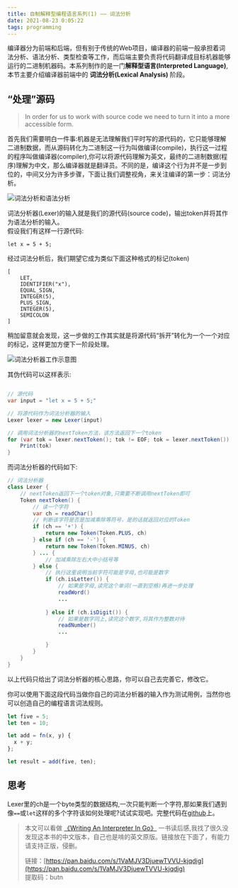 ```yaml
---
title: 自制解释型编程语言系列(1) —— 词法分析
date: 2021-08-23 0:05:22
tags: programming
---
```



编译器分为前端和后端，但有别于传统的Web项目，编译器的前端一般承担着词法分析、语法分析、类型检查等工作，而后端主要负责将代码翻译成目标机器能够运行的二进制机器码。本系列制作的是一门**解释型语言(Interpreted Language)**,本节主要介绍编译器前端中的 **词法分析(Lexical Analysis)** 阶段。  
  

## “处理”源码
> In order for us to work with source code we need to turn it into a more accessible form.  
  

首先我们需要明白一件事:机器是无法理解我们平时写的源代码的，它只能够理解二进制数据，而从源码转化为二进制这一行为叫做编译(compile)，执行这一过程的程序叫做编译器(compiler),你可以将源代码理解为英文，最终的二进制数据(程序)理解为中文，那么编译器就是翻译员。不同的是，编译这个行为并不是一步到位的，中间又分为许多步骤，下面让我们调整视角，来关注编译的第一步：词法分析。  
   
![词法分析和语法分析](https://z3.ax1x.com/2021/08/23/hpzS7q.png)

词法分析器(Lexer)的输入就是我们的源代码(source code)，输出token并将其作为语法分析的输入。  
假设我们有这样一行源代码:
```
let x = 5 + 5;
```
经过词法分析后，我们期望它成为类似下面这种格式的标记(token)
```
[ 
    LET, 
    IDENTIFIER("x"), 
    EQUAL_SIGN, 
    INTEGER(5), 
    PLUS_SIGN, 
    INTEGER(5), 
    SEMICOLON 
]
```
稍加留意就会发现，这一步做的工作其实就是将源代码“拆开”转化为一个一个对应的标记，这样更加方便下一阶段处理。  

![词法分析器工作示意图](https://z3.ax1x.com/2021/08/23/h9pghV.gif)  

其伪代码可以这样表示:
```java

// 源代码
var input = "let x = 5 + 5;"

// 将源代码作为词法分析器的输入
Lexer lexer = new Lexer(input)

// 调用词法分析器的nextToken方法，该方法返回下一个token
for (var tok = lexer.nextToken(); tok != EOF; tok = lexer.nextToken()) {
    Print(tok)
}
```

而词法分析器的代码如下:

```java
// 词法分析器
class Lexer {
    // nextToken返回下一个token对象,只需要不断调用nextToken即可
    Token nextToken() {
        // 读一个字符
        var ch = readChar()
        // 判断该字符是否是加减乘除等符号，是的话就返回对应的Token
        if (ch == '+') {
            return new Token(Token.PLUS, ch)
        } else if (ch == '-') {
            return new Token(Token.MINUS, ch)
        } ... {
            // 加减乘除左右大中小括号等
        } else {
            // 执行这里说明当前字符可能是字母,也可能是数字
            if (ch.isLetter()) {
                // 如果是字母,读完这个单词(一直到空格)再进一步处理
                readWord()
                ...  
                
            } else if (ch.isDigit()) {
                // 如果是数字同上,读完这个数字,将其作为整数对待
                readNumber()
                ...

            }
        }
    }
}

```  

以上代码只给出了词法分析器的核心思路，你可以自己去完善它，修改它。

你可以使用下面这段代码当做你自己的词法分析器的输入作为测试用例，当然你也可以创造自己的编程语言词法规则。  

```js
let five = 5;
let ten = 10;

let add = fn(x, y) {
  x + y;
};

let result = add(five, ten);
```

## 思考
Lexer里的ch是一个byte类型的数据结构,一次只能判断一个字符,那如果我们遇到像`==`或`let`这样的多个字符该如何处理呢?试试实现吧。完整代码在[github](https://github.com/kimmosc2/monkey-interpreter/blob/master/lexer/lexer.go#L45)上。


> 本文可以看做 [《Writing An Interpreter In Go》](https://compilerbook.com/) 一书读后感,我找了很久没发现这本书的中文版本，自己也是啃的英文原版。链接放在下面了，有能力请支持正版，侵删。  
>   
> 链接：[https://pan.baidu.com/s/1VaMJV3DjuewTVVU-kjqdig](https://pan.baidu.com/s/1VaMJV3DjuewTVVU-kjqdig)   
提取码：butn